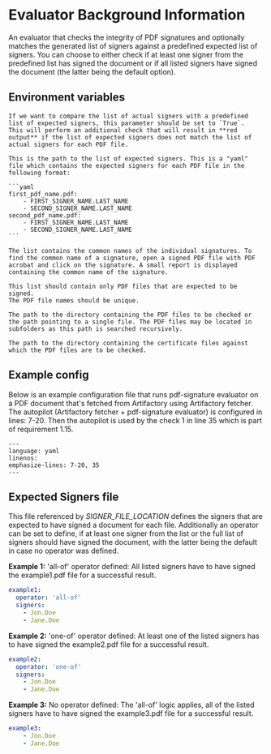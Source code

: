 # Evaluator Background Information

An evaluator that checks the integrity of PDF signatures and optionally matches the generated list of signers against a predefined expected list of signers. You can choose to either check if at least one signer from the predefined list has signed the document or if all listed signers have signed the document (the latter being the default option).

## Environment variables

```{envvar} VALIDATE_SIGNERS
If we want to compare the list of actual signers with a predefined list of expected signers, this parameter should be set to `True`.
This will perform an additional check that will result in **red output** if the list of expected signers does not match the list of actual signers for each PDF file.
```

````{envvar} SIGNER_FILE_LOCATION
This is the path to the list of expected signers. This is a "yaml" file which contains the expected signers for each PDF file in the following format:

```yaml
first_pdf_name.pdf:
    - FIRST_SIGNER_NAME.LAST_NAME
    - SECOND_SIGNER_NAME.LAST_NAME
second_pdf_name.pdf:
    - FIRST_SIGNER_NAME.LAST_NAME
    - SECOND_SIGNER_NAME.LAST_NAME
```

The list contains the common names of the individual signatures. To find the common name of a signature, open a signed PDF file with PDF acrobat and click on the signature. A small report is displayed containing the common name of the signature.

This list should contain only PDF files that are expected to be signed.
The PDF file names should be unique.

````

```{envvar} PDF_LOCATION
The path to the directory containing the PDF files to be checked or the path pointing to a single file. The PDF files may be located in subfolders as this path is searched recursively.
```

```{envvar} CERTIFICATE_LOCATION
The path to the directory containing the certificate files against which the PDF files are to be checked.
```

## Example config

Below is an example configuration file that runs pdf-signature evaluator on a PDF document that's fetched from Artifactory using Artifactory fetcher. The autopilot (Artifactory fetcher + pdf-signature evaluator) is configured in lines: 7-20. Then the autopilot is used by the check 1 in line 35 which is part of requirement 1.15.

```{literalinclude} resources/qg-config.yaml
---
language: yaml
linenos:
emphasize-lines: 7-20, 35
---
```

## Expected Signers file

This file referenced by _SIGNER_FILE_LOCATION_ defines the signers that are expected to have signed a document for each file. Additionally an operator can be set to define, if at least one signer from the list or the full list of signers should have signed the document, with the latter being the default in case no operator was defined.

**Example 1:** 'all-of' operator defined: All listed signers have to have signed the example1.pdf file for a successful result.

```yaml
example1:
  operator: 'all-of'
  signers:
    - Jon.Doe
    - Jane.Doe
```

**Example 2:** 'one-of' operator defined: At least one of the listed signers has to have signed the example2.pdf file for a successful result.

```yaml
example2:
  operator: 'one-of'
  signers:
    - Jon.Doe
    - Jane.Doe
```

**Example 3:** No operator defined: The 'all-of' logic applies, all of the listed signers have to have signed the example3.pdf file for a successful result.

```yaml
example3:
    - Jon.Doe
    - Jane.Doe
```

